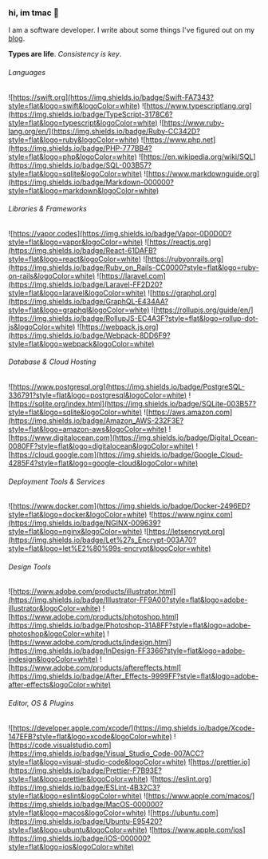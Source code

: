 ### hi, im tmac 👋

I am a software developer. I write about some things I've figured out on my [blog](https://blog.hiimtmac.com).

**Types are life**. _Consistency is key_.

###### Languages

![https://swift.org](https://img.shields.io/badge/Swift-FA7343?style=flat&logo=swift&logoColor=white) ![https://www.typescriptlang.org](https://img.shields.io/badge/TypeScript-3178C6?style=flat&logo=typescript&logoColor=white) ![https://www.ruby-lang.org/en/](https://img.shields.io/badge/Ruby-CC342D?style=flat&logo=ruby&logoColor=white) ![https://www.php.net](https://img.shields.io/badge/PHP-777BB4?style=flat&logo=php&logoColor=white) ![https://en.wikipedia.org/wiki/SQL](https://img.shields.io/badge/SQL-003B57?style=flat&logo=sqlite&logoColor=white) ![https://www.markdownguide.org](https://img.shields.io/badge/Markdown-000000?style=flat&logo=markdown&logoColor=white)

###### Libraries & Frameworks

![https://vapor.codes](https://img.shields.io/badge/Vapor-0D0D0D?style=flat&logo=vapor&logoColor=white) ![https://reactjs.org](https://img.shields.io/badge/React-61DAFB?style=flat&logo=react&logoColor=white) ![https://rubyonrails.org](https://img.shields.io/badge/Ruby_on_Rails-CC0000?style=flat&logo=ruby-on-rails&logoColor=white) ![https://laravel.com](https://img.shields.io/badge/Laravel-FF2D20?style=flat&logo=laravel&logoColor=white) ![https://graphql.org](https://img.shields.io/badge/GraphQL-E434AA?style=flat&logo=graphql&logoColor=white) ![https://rollupjs.org/guide/en/](https://img.shields.io/badge/RollupJS-EC4A3F?style=flat&logo=rollup-dot-js&logoColor=white) ![https://webpack.js.org](https://img.shields.io/badge/Webpack-8DD6F9?style=flat&logo=webpack&logoColor=white)

###### Database & Cloud Hosting

![https://www.postgresql.org](https://img.shields.io/badge/PostgreSQL-336791?style=flat&logo=postgresql&logoColor=white) ![https://sqlite.org/index.html](https://img.shields.io/badge/SQLite-003B57?style=flat&logo=sqlite&logoColor=white) ![https://aws.amazon.com](https://img.shields.io/badge/Amazon_AWS-232F3E?style=flat&logo=amazon-aws&logoColor=white) ![https://www.digitalocean.com](https://img.shields.io/badge/Digital_Ocean-0080FF?style=flat&logo=digitalocean&logoColor=white) ![https://cloud.google.com](https://img.shields.io/badge/Google_Cloud-4285F4?style=flat&logo=google-cloud&logoColor=white)

###### Deployment Tools & Services

![https://www.docker.com](https://img.shields.io/badge/Docker-2496ED?style=flat&logo=docker&logoColor=white) ![https://www.nginx.com](https://img.shields.io/badge/NGINX-009639?style=flat&logo=nginx&logoColor=white) ![https://letsencrypt.org](https://img.shields.io/badge/Let%27s_Encrypt-003A70?style=flat&logo=let%E2%80%99s-encrypt&logoColor=white)

###### Design Tools

![https://www.adobe.com/products/illustrator.html](https://img.shields.io/badge/Illustrator-FF9A00?style=flat&logo=adobe-illustrator&logoColor=white) ![https://www.adobe.com/products/photoshop.html](https://img.shields.io/badge/Photoshop-31A8FF?style=flat&logo=adobe-photoshop&logoColor=white) ![https://www.adobe.com/products/indesign.html](https://img.shields.io/badge/InDesign-FF3366?style=flat&logo=adobe-indesign&logoColor=white) ![https://www.adobe.com/products/aftereffects.html](https://img.shields.io/badge/After_Effects-9999FF?style=flat&logo=adobe-after-effects&logoColor=white)

###### Editor, OS & Plugins

![https://developer.apple.com/xcode/](https://img.shields.io/badge/Xcode-147EFB?style=flat&logo=xcode&logoColor=white) ![https://code.visualstudio.com](https://img.shields.io/badge/Visual_Studio_Code-007ACC?style=flat&logo=visual-studio-code&logoColor=white) ![https://prettier.io](https://img.shields.io/badge/Prettier-F7B93E?style=flat&logo=prettier&logoColor=white) ![https://eslint.org](https://img.shields.io/badge/ESLint-4B32C3?style=flat&logo=eslint&logoColor=white) ![https://www.apple.com/macos/](https://img.shields.io/badge/MacOS-000000?style=flat&logo=macos&logoColor=white) ![https://ubuntu.com](https://img.shields.io/badge/Ubuntu-E95420?style=flat&logo=ubuntu&logoColor=white) ![https://www.apple.com/ios](https://img.shields.io/badge/iOS-000000?style=flat&logo=ios&logoColor=white)
